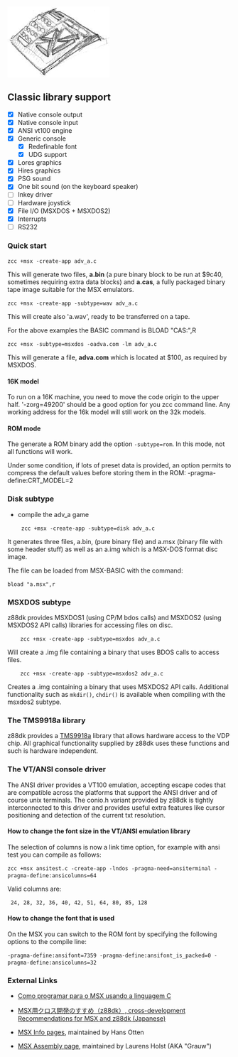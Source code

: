 
![](images/platform/msx.jpg)

## Classic library support

* [x] Native console output
* [x] Native console input
* [x] ANSI vt100 engine
* [x] Generic console
    * [x] Redefinable font 
    * [x] UDG support
* [x] Lores graphics
* [x] Hires graphics
* [x] PSG sound
* [X] One bit sound  (on the keyboard speaker)
* [ ] Inkey driver
* [ ] Hardware joystick
* [x] File I/O (MSXDOS + MSXDOS2)
* [x] Interrupts
* [ ] RS232

### Quick start

    zcc +msx -create-app adv_a.c

This will generate two files, **a.bin** (a pure binary block to be run at $9c40, sometimes requiring extra data blocks) and **a.cas**, a fully packaged binary tape image suitable for the MSX emulators.

    zcc +msx -create-app -subtype=wav adv_a.c

This will create also 'a.wav', ready to be transferred on a tape.

For the above examples the BASIC command is  BLOAD "CAS:",R


    zcc +msx -subtype=msxdos -oadva.com -lm adv_a.c

This will generate a file, **adva.com** which is located at $100, as required by MSXDOS.

#### 16K model
To run on a 16K machine, you need to move the code origin to the upper half.
'-zorg=49200' should be a good option for you zcc command line.  Any working address for the 16k model will still work on the 32k models.

#### ROM mode

The generate a ROM binary add the option `-subtype=rom`. In this mode, not all functions will work.

Under some condition, if lots of preset data is provided, an option permits to compress the default values before storing them in the ROM: -pragma-define:CRT_MODEL=2

### Disk subtype

*  compile the adv_a game

        zcc +msx -create-app -subtype=disk adv_a.c

It generates three files, a.bin, (pure binary file) and a.msx (binary file with some header stuff) as well as an a.img which is a MSX-DOS format disc image.

The file can be loaded from MSX-BASIC with the command:

	bload "a.msx",r

### MSXDOS subtype

z88dk provides MSXDOS1 (using CP/M bdos calls) and MSXDOS2 (using MSXDOS2 API calls) libraries for accessing files on disc.

        zcc +msx -create-app -subtype=msxdos adv_a.c

Will create a .img file containing a binary that uses BDOS calls to access files.

        zcc +msx -create-app -subtype=msxdos2 adv_a.c

Creates a .img containing a binary that uses MSXDOS2 API calls. Additional functionality such as `mkdir()`, `chdir()` is available when compiling with the msxdos2 subtype.


### The TMS9918a library

z88dk provides a [TMS9918a](Classic-TMS9918) library that allows hardware access to the VDP chip. All graphical functionality supplied by z88dk uses these functions and such is hardware independent.

### The VT/ANSI console driver

The ANSI driver provides a VT100 emulation, accepting escape codes that are compatible across the platforms that support the ANSI driver and of course unix terminals.
The conio.h variant provided by z88dk is tightly interconnected to this driver and provides useful extra features like cursor positioning and detection of the current txt resolution.

#### How to change the font size in the VT/ANSI emulation library

The selection of columns is now a link time option, for example with ansi test you can compile as follows:

    zcc +msx ansitest.c -create-app -lndos -pragma-need=ansiterminal -pragma-define:ansicolumns=64

Valid columns are:

     24, 28, 32, 36, 40, 42, 51, 64, 80, 85, 128

#### How to change the font that is used

On the MSX you can switch to the ROM font by specifying the following options to the compile line:

    -pragma-define:ansifont=7359 -pragma-define:ansifont_is_packed=0 -pragma-define:ansicolumns=32


### External Links



*  [Como programar para o MSX usando a linguagem C](http://fernando-aires.blogspot.it/2012/05/como-programar-para-o-msx-usando.html)

*  [MSX用クロス開発のすすめ（z88dk）, cross-development Recommendations for MSX and z88dk (Japanese)](http://juangotoh.hatenablog.com/entry/2015/10/29/231107)

*  [MSX Info pages](http://msx.hansotten.com/), maintained by Hans Otten

*  [MSX Assembly page](http://map.grauw.nl/), maintained by Laurens Holst (AKA "Grauw")